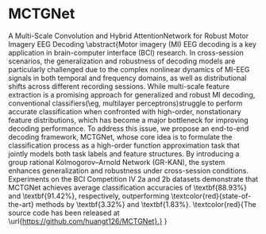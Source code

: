 # MCTGNet
A Multi-Scale Convolution and Hybrid AttentionNetwork for Robust Motor Imagery EEG Decoding
\abstract{Motor imagery (MI) EEG decoding is a key application in brain-computer interface (BCI) research. In cross-session scenarios, the generalization and robustness of decoding models are particularly challenged due to the complex nonlinear dynamics of MI-EEG signals in both temporal and frequency domains, as well as distributional shifts across different recording sessions.
	While multi-scale feature extraction is a promising approach for generalized and robust MI decoding,
	conventional classifiers(\eg, multilayer perceptrons)struggle to perform accurate classification when 
	confronted with high-order, nonstationary feature distributions, 
	which has become a major bottleneck for improving decoding performance.
	To address this issue, we propose an end-to-end decoding framework, MCTGNet, 
	whose core idea is to formulate the classification process as a high-order function approximation task that jointly models both task labels and feature structures.
	By introducing a group rational Kolmogorov–Arnold Network (GR-KAN), the system enhances generalization and robustness under cross-session conditions.
	Experiments on the BCI Competition IV 2a and 2b datasets demonstrate that MCTGNet achieves average classification accuracies of \textbf{88.93\%} and \textbf{91.42\%}, respectively, outperforming \textcolor{red}{state-of-the-art} methods by \textbf{3.32\%} and \textbf{1.83\%}. \textcolor{red}{The source code has been released at \url{https://github.com/huangt126/MCTGNet}.}
}
